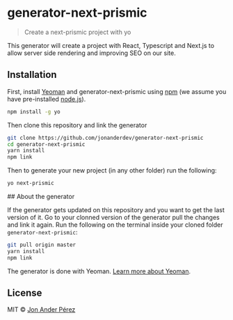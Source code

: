 # generator-next-prismic

> Create a next-prismic project with yo

This generator will create a project with React, Typescript and Next.js to allow server side rendering and improving SEO on our site.

## Installation

First, install [Yeoman](http://yeoman.io) and generator-next-prismic using [npm](https://www.npmjs.com/) (we assume you have pre-installed [node.js](https://nodejs.org/)).

```bash
npm install -g yo
```

Then clone this repository and link the generator

```bash
git clone https://github.com/jonanderdev/generator-next-prismic
cd generator-next-prismic
yarn install
npm link
```

Then to generate your new project (in any other folder) run the following:

```bash
yo next-prismic
```

## About the generator

If the generator gets updated on this repository and you want to get the last version of it. Go to your clonned version of the generator pull the changes and link it again.
Run the following on the terminal inside your cloned folder `generator-next-prismic`:

```bash
git pull origin master
yarn install
npm link
```

The generator is done with Yeoman. [Learn more about Yeoman](http://yeoman.io/).

## License

MIT © [Jon Ander Pérez]()
